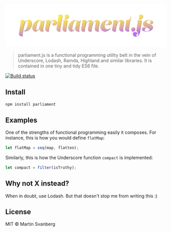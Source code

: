 ![parliament.js](https://github.com/msvbg/parliament/raw/master/parliament.png)

> parliament.js is a functional programming utility belt in the vein of
Underscore, Lodash, Ramda, Highland and similar libraries. It is contained in
one tiny and tidy ES6 file.

[![Build status][travis-image]][travis-url]

## Install
```
npm install parliament
```

## Examples
One of the strengths of functional programming easily it composes. For instance, this is how you would define `flatMap`:

```js
let flatMap = seq(map, flatten);
```

Similarly, this is how the Underscore function `compact` is implemented:

```js
let compact = filter(isTruthy);
```

## Why not X instead?
When in doubt, use Lodash. But that doesn't stop me from writing this :)

## License
MIT © Martin Svanberg

[travis-image]: https://img.shields.io/travis/msvbg/parliament.svg?style=flat
[travis-url]: https://travis-ci.org/msvbg/parliament
